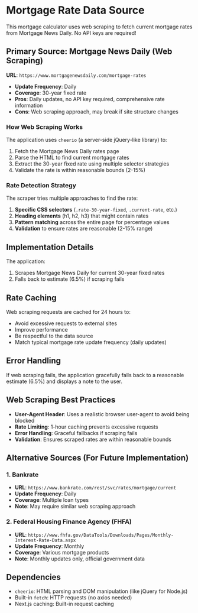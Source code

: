 # Mortgage Rate Data Source

This mortgage calculator uses web scraping to fetch current mortgage rates from Mortgage News Daily. No API keys are required!

## Primary Source: Mortgage News Daily (Web Scraping)

**URL**: `https://www.mortgagenewsdaily.com/mortgage-rates`
- **Update Frequency**: Daily
- **Coverage**: 30-year fixed rate
- **Pros**: Daily updates, no API key required, comprehensive rate information
- **Cons**: Web scraping approach, may break if site structure changes

### How Web Scraping Works

The application uses `cheerio` (a server-side jQuery-like library) to:
1. Fetch the Mortgage News Daily rates page
2. Parse the HTML to find current mortgage rates
3. Extract the 30-year fixed rate using multiple selector strategies
4. Validate the rate is within reasonable bounds (2-15%)

### Rate Detection Strategy

The scraper tries multiple approaches to find the rate:
1. **Specific CSS selectors** (`.rate-30-year-fixed`, `.current-rate`, etc.)
2. **Heading elements** (h1, h2, h3) that might contain rates
3. **Pattern matching** across the entire page for percentage values
4. **Validation** to ensure rates are reasonable (2-15% range)

## Implementation Details

The application:
1. Scrapes Mortgage News Daily for current 30-year fixed rates
2. Falls back to estimate (6.5%) if scraping fails

## Rate Caching

Web scraping requests are cached for 24 hours to:
- Avoid excessive requests to external sites
- Improve performance
- Be respectful to the data source
- Match typical mortgage rate update frequency (daily updates)

## Error Handling

If web scraping fails, the application gracefully falls back to a reasonable estimate (6.5%) and displays a note to the user.

## Web Scraping Best Practices

- **User-Agent Header**: Uses a realistic browser user-agent to avoid being blocked
- **Rate Limiting**: 1-hour caching prevents excessive requests
- **Error Handling**: Graceful fallbacks if scraping fails
- **Validation**: Ensures scraped rates are within reasonable bounds

## Alternative Sources (For Future Implementation)

### 1. Bankrate
- **URL**: `https://www.bankrate.com/rest/svc/rates/mortgage/current`
- **Update Frequency**: Daily
- **Coverage**: Multiple loan types
- **Note**: May require similar web scraping approach

### 2. Federal Housing Finance Agency (FHFA)
- **URL**: `https://www.fhfa.gov/DataTools/Downloads/Pages/Monthly-Interest-Rate-Data.aspx`
- **Update Frequency**: Monthly
- **Coverage**: Various mortgage products
- **Note**: Monthly updates only, official government data

## Dependencies

- `cheerio`: HTML parsing and DOM manipulation (like jQuery for Node.js)
- Built-in `fetch`: HTTP requests (no axios needed)
- Next.js caching: Built-in request caching 